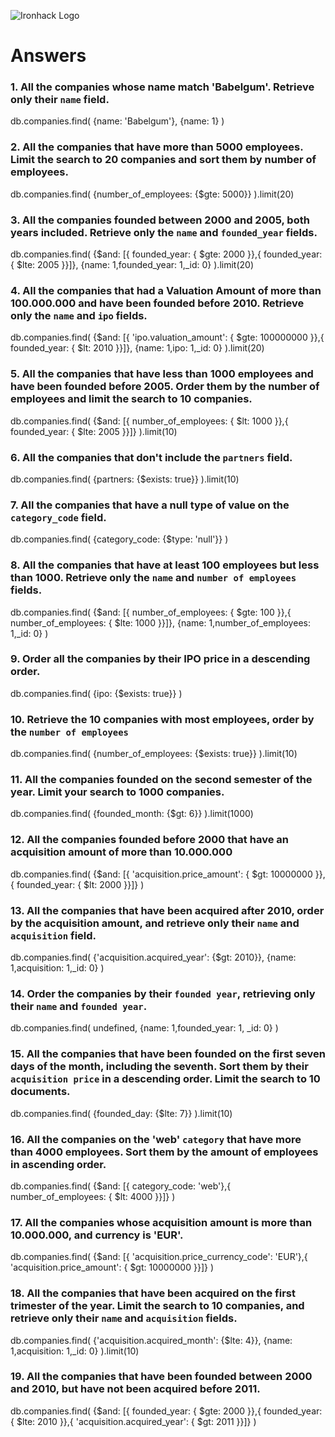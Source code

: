 ![Ironhack Logo](https://i.imgur.com/1QgrNNw.png)

# Answers

### 1. All the companies whose name match 'Babelgum'. Retrieve only their `name` field.

db.companies.find(
  {name: 'Babelgum'},
  {name: 1}
)

### 2. All the companies that have more than 5000 employees. Limit the search to 20 companies and sort them by **number of employees**.

db.companies.find(
  {number_of_employees: {$gte: 5000}}
).limit(20)

### 3. All the companies founded between 2000 and 2005, both years included. Retrieve only the `name` and `founded_year` fields.

db.companies.find(
  {$and: [{ founded_year: { $gte: 2000 }},{ founded_year: { $lte: 2005 }}]},
  {name: 1,founded_year: 1,_id: 0}
).limit(20)

### 4. All the companies that had a Valuation Amount of more than 100.000.000 and have been founded before 2010. Retrieve only the `name` and `ipo` fields.

db.companies.find(
  {$and: [{ 'ipo.valuation_amount': { $gte: 100000000 }},{ founded_year: { $lt: 2010 }}]},
  {name: 1,ipo: 1,_id: 0}
).limit(20)

### 5. All the companies that have less than 1000 employees and have been founded before 2005. Order them by the number of employees and limit the search to 10 companies.

db.companies.find(
  {$and: [{ number_of_employees: { $lt: 1000 }},{ founded_year: { $lte: 2005 }}]}
).limit(10)

### 6. All the companies that don't include the `partners` field.

db.companies.find(
  {partners: {$exists: true}}
).limit(10)

### 7. All the companies that have a null type of value on the `category_code` field.

db.companies.find(
  {category_code: {$type: 'null'}}
)

### 8. All the companies that have at least 100 employees but less than 1000. Retrieve only the `name` and `number of employees` fields.

db.companies.find(
  {$and: [{ number_of_employees: { $gte: 100 }},{ number_of_employees: { $lte: 1000 }}]},
  {name: 1,number_of_employees: 1,_id: 0}
)

### 9. Order all the companies by their IPO price in a descending order.

db.companies.find(
  {ipo: {$exists: true}}
)

### 10. Retrieve the 10 companies with most employees, order by the `number of employees`

db.companies.find(
  {number_of_employees: {$exists: true}}
).limit(10)

### 11. All the companies founded on the second semester of the year. Limit your search to 1000 companies.

db.companies.find(
  {founded_month: {$gt: 6}}
).limit(1000)

### 12. All the companies founded before 2000 that have an acquisition amount of more than 10.000.000

db.companies.find(
  {$and: [{ 'acquisition.price_amount': { $gt: 10000000 }},{ founded_year: { $lt: 2000 }}]}
)

### 13. All the companies that have been acquired after 2010, order by the acquisition amount, and retrieve only their `name` and `acquisition` field.

db.companies.find(
  {'acquisition.acquired_year': {$gt: 2010}},
  {name: 1,acquisition: 1,_id: 0}
)

### 14. Order the companies by their `founded year`, retrieving only their `name` and `founded year`.

db.companies.find(
  undefined,
  {name: 1,founded_year: 1, _id: 0}
)

### 15. All the companies that have been founded on the first seven days of the month, including the seventh. Sort them by their `acquisition price` in a descending order. Limit the search to 10 documents.

db.companies.find(
  {founded_day: {$lte: 7}}
).limit(10)

### 16. All the companies on the 'web' `category` that have more than 4000 employees. Sort them by the amount of employees in ascending order.

db.companies.find(
  {$and: [{ category_code: 'web'},{ number_of_employees: { $lt: 4000 }}]}
)

### 17. All the companies whose acquisition amount is more than 10.000.000, and currency is 'EUR'.

db.companies.find(
  {$and: [{ 'acquisition.price_currency_code': 'EUR'},{ 'acquisition.price_amount': { $gt: 10000000 }}]}
)

### 18. All the companies that have been acquired on the first trimester of the year. Limit the search to 10 companies, and retrieve only their `name` and `acquisition` fields.

db.companies.find(
  {'acquisition.acquired_month': {$lte: 4}},
  {name: 1,acquisition: 1,_id: 0}
).limit(10)

### 19. All the companies that have been founded between 2000 and 2010, but have not been acquired before 2011.

db.companies.find(
  {$and: [{ founded_year: { $gte: 2000 }},{ founded_year: { $lte: 2010 }},{ 'acquisition.acquired_year': { $gt: 2011 }}]}
)
